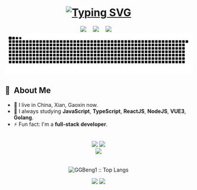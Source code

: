 <!-- 动态打字效果 -->
<h1 align="center">
 <a href="http://www.ggbeng.shop"><img src="https://readme-typing-svg.herokuapp.com?font=Fira+Code&pause=1000&center=true&vCenter=true&width=435&lines=Hello%2C+I+am+GGbeng" alt="Typing SVG" /></a>
</h1>
<div align="center">
  <a href="https://www.ggbeng.tech/"><img src="https://img.shields.io/badge/website-%E4%B8%AA%E4%BA%BA%E7%BD%91%E7%AB%99-blue"></a>&emsp;
  <a href="https://www.ggbeng.tech/blog/"><img src="https://img.shields.io/badge/blog-%E5%8D%9A%E5%AE%A2-c32136"></a>&emsp;
  <a href="https://space.bilibili.com/4322520"><img src="https://img.shields.io/badge/bilibili-B%E7%AB%99-ff69b4"></a>&emsp;
</div>
<div align="center">
  <img  src="./assets/github-contribution-grid-snake.svg"
       alt="snake" /></a>
</div>
<div>
  <h2>🧭 &nbsp;About Me</h2>

  - 🔭 I live in China, Xian, Gaoxin now.
  - 🌱 I always studying **JavaScript**, **TypeScript**, **ReactJS**, **NodeJS**, **VUE3**, **Golang**.
  - ⚡ Fun fact: I'm a **full-stack developer**.

  <br>
</div>
<div align="center">
<a href="https://github.com/GGBeng1/Gantt">
  <img src="https://github-readme-stats-ruby-one.vercel.app/api/pin/?username=GGBeng1&repo=Gantt&theme=dark&bg_color=0d1117&hide_border=true&show_owner=true" /></a>
<a href="https://github.com/GGBeng1/vue-egg-admin">
  <img src="https://github-readme-stats-ruby-one.vercel.app/api/pin/?username=GGBeng1&repo=vue-egg-admin&theme=dark&bg_color=0d1117&hide_border=true&show_owner=true" /></a>
</div>
<div align="center"> <img src="https://github-profile-trophy.vercel.app/?username=GGBeng1&theme=gruvbox&rank=-C&column=4" /> </div>
  <div>
      <br/>
        <p align="center">
          <img src="https://github-readme-stats-ruby-one.vercel.app/api/top-langs/?username=GGBeng1&langs_count=6&theme=gruvbox&layout=compact&hide_border=true" alt="GGBeng1 :: Top Langs" /></a>
        </p>
        <p align="center">
          <img width="49.5%" src="https://github-readme-stats-ruby-one.vercel.app/api?username=GGBeng1&show_icons=true&theme=gruvbox&hide_border=true" />
          <img width="49.5%" src="https://github-readme-streak-stats.herokuapp.com/?user=GGBeng1&theme=gruvbox&hide_border=true" />
          </a>
       </p>
     <br>
  </div>
